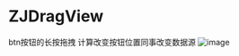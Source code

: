 # ZJDragView

btn按钮的长按拖拽
计算改变按钮位置同事改变数据源
![image](https://github.com/1320185140/ZJDragView/drag.gif)  
